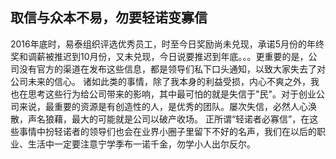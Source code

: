 ## 取信与众本不易，勿要轻诺变寡信
2016年底时，易泰组织评选优秀员工，时至今日奖励尚未兑现，承诺5月份的年终奖和调薪被推迟到10月份，又未兑现，今日说要推迟到年底。。。更重要的是，公司没有官方的渠道在发布这些信息，都是领导们私下口头通知，以致大家失去了对公司未来的信心。
诸如此类的事情，除了我本身的利益受损，内心不爽之外，我也在思考这些行为给公司带来的影响，其中最可怕的就是失信于"民"。对于创业公司来说，最重要的资源是有创造性的人，是优秀的团队。屡次失信，必然人心涣散，声名狼藉，最大的可能就是公司以破产收场。
正所谓“轻诺者必寡信”，在这些事情中扮轻诺者的领导们也会在业界小圈子里留下不好的名声，我们在以后的职业、生活中一定要注意宁学季布一诺千金，勿学小人出尔反尔。
